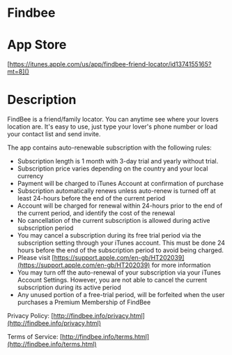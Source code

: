 # Findbee

# App Store
[https://itunes.apple.com/us/app/findbee-friend-locator/id1374155165?mt=8]()

# Description

FindBee is a friend/family locator. You can anytime see where your lovers location are. It's easy to use, just type your lover's phone number or load your contact list and send invite.


The app contains auto-renewable subscription with the following rules:

- Subscription length is 1 month with 3-day trial and yearly without trial.
- Subscription price varies depending on the country and your local currency
- Payment will be charged to iTunes Account at confirmation of purchase
- Subscription automatically renews unless auto-renew is turned off at least 24-hours before the end of the current period
- Account will be charged for renewal within 24-hours prior to the end of the current period, and identify the cost of the renewal
- No cancellation of the current subscription is allowed during active subscription period
- You may cancel a subscription during its free trial period via the subscription setting through your iTunes account. This must be done 24 hours before the end of the subscription period to avoid being charged. 
- Please visit [https://support.apple.com/en-gb/HT202039](https://support.apple.com/en-gb/HT202039) for more information
- You may turn off the auto-renewal of your subscription via your iTunes Account Settings. However, you are not able to cancel the current subscription during its active period
- Any unused portion of a free-trial period, will be forfeited when the user purchases a Premium Membership of FindBee

Privacy Policy:
[http://findbee.info/privacy.html](http://findbee.info/privacy.html)

Terms of Service:
[http://findbee.info/terms.html](http://findbee.info/terms.html)